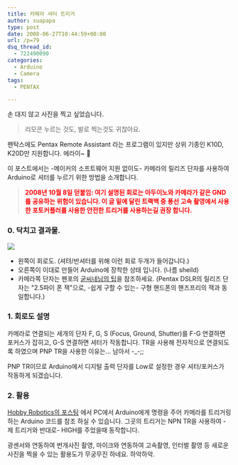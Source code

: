 ```yaml
---
title: 카메라 셔터 트리거
author: suapapa
type: post
date: 2008-06-27T10:44:59+00:00
url: /p=79
dsq_thread_id:
  - 722490090
categories:
  - Arduino
  - Camera
tags:
  - PENTAX

---
```

손 대지 않고 사진을 찍고 싶었습니다.

> 리모콘 누르는 것도, 발로 찍는것도 귀찮아요.

펜탁스에도 <span id="zboard">Pentax Remote Assistant 라는 프로그램이 있지만 상위 기종인 K10D, K20D만 지원합니다. 에라이~ 🙁<br /> </span>

<span>이 포스트에서는 -메이커의 소프트웨어 지원 없이도- 카메라의 릴리즈 단자를 사용하여 </span>Arduino로 셔터를 누르기 위한 방법을 소개합니다.

<p style="page-break-after: always">
  <span style="display: none">?</span>
</p>



> **<font color="#ff0000">2008년 10월 8일 덛붙임: 여기 설명된 회로는 아두이노와 카메라가 같은 GND를 공유하는 위험이 있습니다. 이 글 밑에 달린 트랙백 중 풍선 고속 촬영에서 사용한 포토커플러를 사용한 안전한 트리거를 사용하는길 권장 합니다. </font>**

### **0. 닥치고 결과물.**

![](https://asset.homin.dev/blog/2008/06/arduino_shutter_triger.webp)

  * 왼쪽이 회로도. (셔텨/반셔터를 위해 이런 회로 두개가 들어갑니다.)
  * 오른쪽이 이대로 만들어 Arduino에 장착한 상태 입니다. (나름 sheild)
  * 카메라쪽 단자는 펜포의 [굳씨네님의 팁][1]을 참조하세요. (Pentax DSLR의 릴리즈 단자는 "2.5파이 폰 잭"으로, -쉽게 구할 수 있는- 구형 핸드폰의 핸즈프리의 잭과 동일합니다.)

### **1. 회로도 설명**

카메라로 연결되는 세개의 단자 F, G, S (Focus, Ground, Shutter)를 F-G 연결하면 포커스가 잡히고, G-S 연결하면 셔터가 작동합니다. TR을 사용해 전자적으로 연결되도록 하였으며 PNP TR을 사용한 이유는&#8230; 남아서 -_-;;

PNP TR이므로 Arduino에서 디지털 출력 단자를 Low로 설정한 경우 셔터/포커스가 작동하게 되겠습니다.

### 2. 활용

[Hobby Robotics의 포스팅][2] 에서 PC에서 Arduino에게 명령을 주어 카메라를 트리거링 하는 Arduino 코드를 참조 하실 수 있습니다. 그곳의 트리거는 NPN TR을 사용하여 -제 트리거와 반대로- HIGH를 주었을때 동작합니다.

광센서와 연동하여 번개사진 촬영, 마이크와 연동하여 고속촬영, 인터벌 촬영 등 새로운 사진을 찍을 수 있는 활용도가 무궁무진 하네요. 하악하악.

 [1]: http://www.pentaxclub.co.kr/bbs/zboard.php?id=Used&page=3&sn1=&divpage=1&sn=off&ss=on&sc=on&keyword=%B8%B1%B8%AE%C1%EE&select_arrange=headnum&desc=asc&no=2087
 [2]: http://www.glacialwanderer.com/hobbyrobotics/?p=13